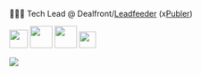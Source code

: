 👨🏻‍💻 Tech Lead @ Dealfront/[Leadfeeder](https://github.com/Leadfeeder) (x[Publer](https://publer.io/))

<img src="https://cdn.jsdelivr.net/gh/devicons/devicon/icons/ruby/ruby-plain-wordmark.svg" height="33" /> <img src="https://cdn.jsdelivr.net/gh/devicons/devicon/icons/rails/rails-plain-wordmark.svg" height="40" /> <img src="https://cdn.jsdelivr.net/gh/devicons/devicon/icons/go/go-original-wordmark.svg" height="40" /> <img src="https://cdn.jsdelivr.net/gh/devicons/devicon/icons/vim/vim-original.svg" height="30" /> 

<picture>
<source 
  srcset="https://github-readme-stats.vercel.app/api?username=aziflaj&count_private=true&show_icons=true&include_all_commits=true&theme=onedark"
  media="(prefers-color-scheme: dark)"
/>
<source
  srcset="https://github-readme-stats.vercel.app/api?username=aziflaj&count_private=true&show_icons=true&include_all_commits=true"
  media="(prefers-color-scheme: light)"
/>
<img src="https://github-readme-stats.vercel.app/api?username=aziflaj&count_private=true&show_icons=true&include_all_commits=true" />
</picture>
